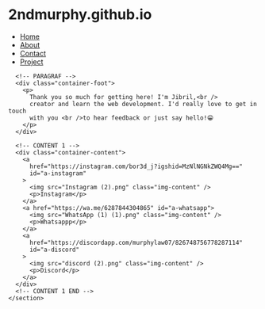 # 2ndmurphy.github.io
<!DOCTYPE html>
<html lang="en">
  <head>
    <meta charset="UTF-8" />
    <meta name="viewport" content="width=device-width, initial-scale=1.0" />
    <title>NAVBAR BOSQUE</title>
    <link rel="stylesheet" href="style.css" />
  </head>
  <body>
    <section>
      <!-- NAVGATION BAR -->
      <div class="container">
        <ul class="ul-navbar">
          <li class="li-navbar">
            <a href="web.html" class="a-navbar">Home</a>
          </li>
          <li class="li-navbar">
            <a href="about.html" class="a-navbar">About</a>
          </li>
          <li class="li-navbar">
            <a href="contact.html" class="a-navbar">Contact</a>
          </li>
          <li class="li-navbar">
            <a href="#" class="a-navbar">Project</a>
          </li>
        </ul>
      </div>
      <!-- NAVIGATION BAR END -->

      <!-- PARAGRAF -->
      <div class="container-foot">
        <p>
          Thank you so much for getting here! I'm Jibril,<br />
          creator and learn the web development. I'd really love to get in touch
          with you <br />to hear feedback or just say hello!😁
        </p>
      </div>

      <!-- CONTENT 1 -->
      <div class="container-content">
        <a
          href="https://instagram.com/bor3d_j?igshid=MzNlNGNkZWQ4Mg=="
          id="a-instagram"
        >
          <img src="Instagram (2).png" class="img-content" />
          <p>Instagram</p>
        </a>
        <a href="https://wa.me/6287844304865" id="a-whatsapp">
          <img src="WhatsApp (1) (1).png" class="img-content" />
          <p>Whatsappp</p>
        </a>
        <a
          href="https://discordapp.com/murphylaw07/826748756778287114"
          id="a-discord"
        >
          <img src="discord (2).png" class="img-content" />
          <p>Discord</p>
        </a>
      </div>
      <!-- CONTENT 1 END -->
    </section>
  </body>
</html>
